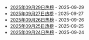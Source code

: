 * [2025年09月29日热榜](https://product-daily.haha.ai/posts/20250929) - 2025-09-29
* [2025年09月27日热榜](https://product-daily.haha.ai/posts/20250927) - 2025-09-27
* [2025年09月26日热榜](https://product-daily.haha.ai/posts/20250926) - 2025-09-26
* [2025年09月25日热榜](https://product-daily.haha.ai/posts/20250925) - 2025-09-25
* [2025年09月24日热榜](https://product-daily.haha.ai/posts/20250924) - 2025-09-24
